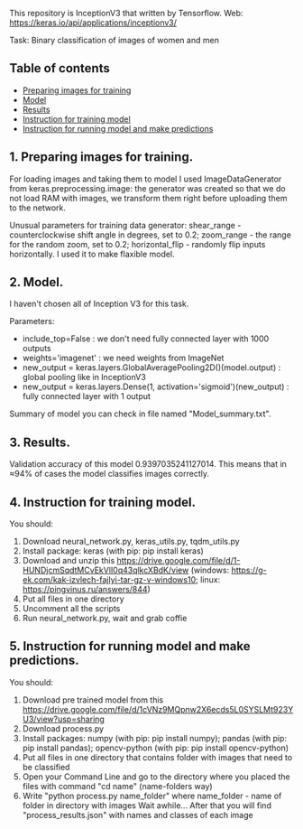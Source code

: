This repository is InceptionV3 that written by Tensorflow. Web: https://keras.io/api/applications/inceptionv3/

Task: Binary classification of images of women and men

## Table of contents

<!--ts-->

   * [Preparing images for training](#1-Preparing-images-for-training)
   * [Model](#2-Model)
   * [Results](#3-Results)
   * [Instruction for training model](#4-Instruction-for-training-model)
   * [Instruction for running model and make predictions](#5-Instruction-for-running-model-and-make-predictions)

<!--te-->

## 1. Preparing images for training.
For loading images and taking them to model I used ImageDataGenerator from keras.preprocessing.image: the generator was created so that we do not load RAM with images, we transform them right before uploading them to the network.

Unusual parameters for training data generator: shear_range - counterclockwise shift angle in degrees, set to 0.2; zoom_range - the range for the random zoom, set to 0.2; horizontal_flip - randomly flip inputs horizontally. I used it to make flaxible model.

## 2. Model.
I haven't chosen all of Inception V3 for this task.

Parameters:
  * include_top=False : we don't need fully connected layer with 1000 outputs
  * weights='imagenet' : we need weights from ImageNet
  * new_output = keras.layers.GlobalAveragePooling2D()(model.output) : global pooling like in InceptionV3
  * new_output = keras.layers.Dense(1, activation='sigmoid')(new_output) : fully connected layer with 1 output

Summary of model you can check in file named "Model_summary.txt".

## 3. Results.

Validation accuracy of this model 0.9397035241127014.
This means that in ≈94% of cases the model classifies images correctly.

## 4. Instruction for training model.
You should:
1) Download neural_network.py, keras_utils.py, tqdm_utils.py
2) Install package: keras (with pip: pip install keras)
3) Download and unzip this https://drive.google.com/file/d/1-HUNDjcmSqdtMCvEkVlI0q43qlkcXBdK/view  (windows: https://g-ek.com/kak-izvlech-fajlyi-tar-gz-v-windows10; linux: https://pingvinus.ru/answers/844)
4) Put all files in one directory
5) Uncomment all the scripts
6) Run neural_network.py, wait and grab coffie

## 5. Instruction for running model and make predictions.
You should:
1) Download pre trained model from this https://drive.google.com/file/d/1cVNz9MQpnw2X6ecds5L0SYSLMt923YU3/view?usp=sharing
2) Download process.py
3) Install packages: numpy (with pip: pip install numpy); pandas (with pip: pip install pandas); opencv-python (with pip: pip install opencv-python)
4) Put all files in one directory that contains folder with images that need to be classified
5) Open your Command Line and go to the directory where you placed the files with command "cd name" (name-folders way)
6) Write "python process.py name_folder" where name_folder - name of folder in directory with images
Wait awhile...
After that you will find "process_results.json" with names and classes of each image
